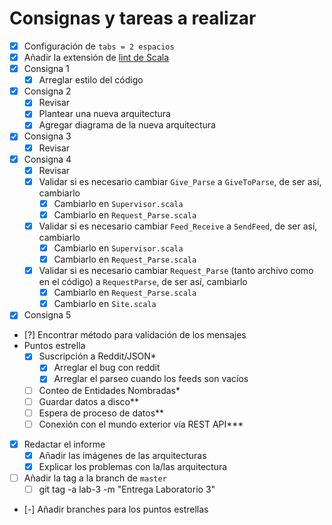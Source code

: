 # Consignas y tareas a realizar

- [x] Configuración de `tabs = 2 espacios`
- [x] Añadir la extensión de [lint de Scala](https://marketplace.visualstudio.com/items?itemName=scalameta.metals)
- [x] Consigna 1
  - [x] Arreglar estilo del código
- [x] Consigna 2
    - [x] Revisar
    - [x] Plantear una nueva arquitectura
    - [x] Agregar diagrama de la nueva arquitectura
- [x] Consigna 3
  - [x] Revisar
- [x] Consigna 4
  - [x] Revisar
  - [x] Validar si es necesario cambiar `Give_Parse` a `GiveToParse`, de ser así, cambiarlo
    - [x] Cambiarlo en `Supervisor.scala`
    - [x] Cambiarlo en `Request_Parse.scala`
  - [x] Validar si es necesario cambiar `Feed_Receive` a `SendFeed`, de ser así, cambiarlo
    - [x] Cambiarlo en `Supervisor.scala`
    - [x] Cambiarlo en `Request_Parse.scala`
  - [x] Validar si es necesario cambiar `Request_Parse` (tanto archivo como en el código) a `RequestParse`, de ser así, cambiarlo
    - [x] Cambiarlo en `Request_Parse.scala`
    - [x] Cambiarlo en `Site.scala`
- [x] Consigna 5
- [?] Encontrar método para validación de los mensajes
- Puntos estrella
    - [x] Suscripción a Reddit/JSON*
      - [x] Arreglar el bug con reddit
      - [x] Arreglar el parseo cuando los feeds son vacíos
    - [ ] Conteo de Entidades Nombradas*
    - [ ] Guardar datos a disco**
    - [ ] Espera de proceso de datos**
    - [ ] Conexión con el mundo exterior vía REST API***
- [x] Redactar el informe
  - [x] Añadir las imágenes de las arquitecturas
  - [x] Explicar los problemas con la/las arquitectura
- [ ] Añadir la tag a la branch de `master`
  - [ ] git tag -a lab-3 -m "Entrega Laboratorio 3"
- [-] Añadir branches para los puntos estrellas
